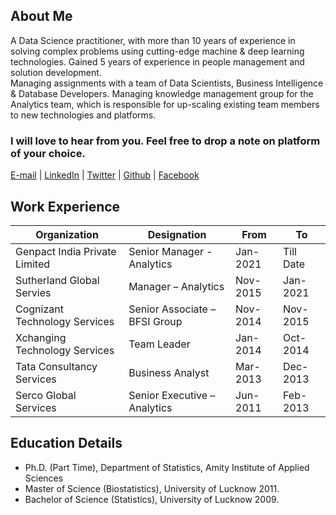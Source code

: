 ## About Me

A Data Science practitioner, with more than 10 years of experience in solving complex problems using cutting-edge machine & deep learning technologies. Gained 5 years of experience in people management and solution development. <br>
Managing assignments with a team of Data Scientists, Business Intelligence & Database Developers. Managing knowledge management group for the Analytics team, which is responsible for up-scaling existing team members to new technologies and platforms.

### I will love to hear from you. Feel free to drop a note on platform of your choice.
[E-mail](mailto:anant.awasthi@outlook.com) | [LinkedIn](https://www.linkedin.com/in/anantawasthi/) | [Twitter](https://twitter.com/anantpawasthi) | [Github](https://github.com/anantawasthi) | [Facebook](https://facebook.com/anantpawasthi)  

## Work Experience
Organization | Designation | From | To
------------ | 	---------- | ---- | --
Genpact India Private Limited |	Senior Manager - Analytics | Jan-2021 |	Till Date
Sutherland Global Servies | Manager – Analytics | Nov-2015 | Jan-2021
Cognizant Technology Services | Senior Associate – BFSI Group | Nov-2014 | Nov-2015
Xchanging Technology Services |	Team Leader | Jan-2014 | Oct-2014
Tata Consultancy Services |	Business Analyst | Mar-2013 | Dec-2013
Serco Global Services |	Senior Executive – Analytics | Jun-2011 | Feb-2013

## Education Details
* Ph.D. (Part Time), Department of Statistics, Amity Institute of Applied Sciences
* Master of Science (Biostatistics), University of Lucknow 2011.
* Bachelor of Science (Statistics), University of Lucknow 2009.

